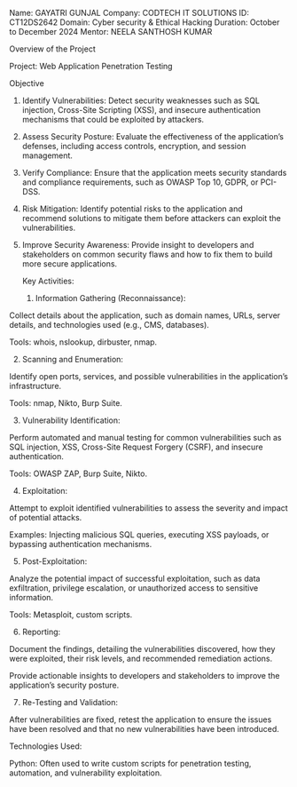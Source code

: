 Name: GAYATRI GUNJAL
Company: CODTECH IT SOLUTIONS
ID: CT12DS2642
Domain: Cyber security & Ethical Hacking
Duration: October to December 2024
Mentor: NEELA SANTHOSH KUMAR

Overview of the Project

Project: Web Application Penetration Testing

Objective

1. Identify Vulnerabilities: Detect security weaknesses such as SQL injection, Cross-Site Scripting (XSS), and insecure authentication mechanisms that could be exploited by attackers.

2. Assess Security Posture: Evaluate the effectiveness of the application’s defenses, including access controls, encryption, and session management.

3. Verify Compliance: Ensure that the application meets security standards and compliance requirements, such as OWASP Top 10, GDPR, or PCI-DSS.

4. Risk Mitigation: Identify potential risks to the application and recommend solutions to mitigate them before attackers can exploit the vulnerabilities.

5. Improve Security Awareness: Provide insight to developers and stakeholders on common security flaws and how to fix them to build more secure applications.


   Key Activities: 

   1. Information Gathering (Reconnaissance):

Collect details about the application, such as domain names, URLs, server details, and technologies used (e.g., CMS, databases).

Tools: whois, nslookup, dirbuster, nmap.

2. Scanning and Enumeration:

Identify open ports, services, and possible vulnerabilities in the application’s infrastructure.

Tools: nmap, Nikto, Burp Suite.

3. Vulnerability Identification:

Perform automated and manual testing for common vulnerabilities such as SQL injection, XSS, Cross-Site Request Forgery (CSRF), and insecure authentication.

Tools: OWASP ZAP, Burp Suite, Nikto.

4. Exploitation:

Attempt to exploit identified vulnerabilities to assess the severity and impact of potential attacks.

Examples: Injecting malicious SQL queries, executing XSS payloads, or bypassing authentication mechanisms.

5. Post-Exploitation:

Analyze the potential impact of successful exploitation, such as data exfiltration, privilege escalation, or unauthorized access to sensitive information.

Tools: Metasploit, custom scripts.

6. Reporting:

Document the findings, detailing the vulnerabilities discovered, how they were exploited, their risk levels, and recommended remediation actions.

Provide actionable insights to developers and stakeholders to improve the application’s security posture.

7. Re-Testing and Validation:

After vulnerabilities are fixed, retest the application to ensure the issues have been resolved and that no new vulnerabilities have been introduced.

Technologies Used:

Python: Often used to write custom scripts for penetration testing, automation, and vulnerability exploitation.
